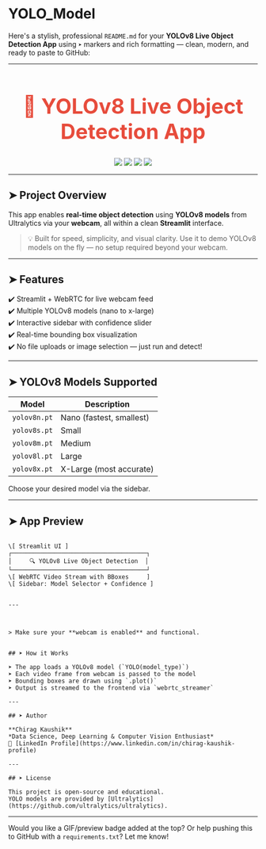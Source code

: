 # YOLO_Model

Here's a stylish, professional `README.md` for your **YOLOv8 Live Object Detection App** using `➤` markers and rich formatting — clean, modern, and ready to paste to GitHub:

---


<h1 align="center" style="font-size: 3em; color: #e74c3c;">🎯 YOLOv8 Live Object Detection App</h1>

<p align="center">
  <img src="https://img.shields.io/badge/YOLOv8-Ultralytics-red?style=for-the-badge&logo=python">
  <img src="https://img.shields.io/badge/Streamlit-Web%20UI-darkred?style=for-the-badge&logo=streamlit">
  <img src="https://img.shields.io/badge/WebRTC-Live%20Camera-blue?style=for-the-badge&logo=webrtc">
  <img src="https://img.shields.io/badge/OpenCV-Real-Time-green?style=for-the-badge&logo=opencv">
</p>

---

## ➤ Project Overview

This app enables **real-time object detection** using **YOLOv8 models** from Ultralytics via your **webcam**, all within a clean **Streamlit** interface.

> 💡 Built for speed, simplicity, and visual clarity. Use it to demo YOLOv8 models on the fly — no setup required beyond your webcam.

---

## ➤ Features

✔️ Streamlit + WebRTC for live webcam feed  
✔️ Multiple YOLOv8 models (nano to x-large)  
✔️ Interactive sidebar with confidence slider  
✔️ Real-time bounding box visualization  
✔️ No file uploads or image selection — just run and detect!

---

## ➤ YOLOv8 Models Supported

| Model      | Description                   |
|------------|-------------------------------|
| `yolov8n.pt` | Nano (fastest, smallest)       |
| `yolov8s.pt` | Small                         |
| `yolov8m.pt` | Medium                        |
| `yolov8l.pt` | Large                         |
| `yolov8x.pt` | X-Large (most accurate)       |

Choose your desired model via the sidebar.

---

## ➤ App Preview

```

\[ Streamlit UI ]
┌──────────────────────────────────────┐
│     🔍 YOLOv8 Live Object Detection  │
└──────────────────────────────────────┘
\[ WebRTC Video Stream with BBoxes     ]
\[ Sidebar: Model Selector + Confidence ]


---



> Make sure your **webcam is enabled** and functional.


## ➤ How it Works

➤ The app loads a YOLOv8 model (`YOLO(model_type)`)
➤ Each video frame from webcam is passed to the model
➤ Bounding boxes are drawn using `.plot()`
➤ Output is streamed to the frontend via `webrtc_streamer`

---

## ➤ Author

**Chirag Kaushik**
*Data Science, Deep Learning & Computer Vision Enthusiast*
🔗 [LinkedIn Profile](https://www.linkedin.com/in/chirag-kaushik-profile)

---

## ➤ License

This project is open-source and educational.
YOLO models are provided by [Ultralytics](https://github.com/ultralytics/ultralytics).

```

---

Would you like a GIF/preview badge added at the top? Or help pushing this to GitHub with a `requirements.txt`? Let me know!
```

